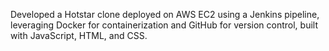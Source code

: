 Developed a Hotstar clone deployed on AWS EC2 using a Jenkins pipeline, leveraging Docker for containerization and GitHub for version control, built with JavaScript, HTML, and CSS.
